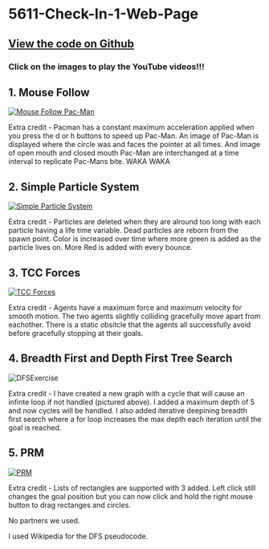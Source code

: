 # 5611-Check-In-1-Web-Page

## [View the code on Github](https://github.com/davidbuyck/5611-Check-In-1.git)

### Click on the images to play the YouTube videos!!!

## 1. Mouse Follow

[![Mouse Follow Pac-Man](https://img.youtube.com/vi/weyEFJS9z6c/0.jpg)](https://www.youtube.com/watch?v=weyEFJS9z6c)

Extra credit - Pacman has a constant maximum acceleration applied when you press the d or h buttons to speed up Pac-Man. An image of Pac-Man is displayed where the circle was and faces the pointer at all times. And image of open mouth and closed mouth Pac-Man are interchanged at a time interval to replicate Pac-Mans bite. WAKA WAKA

## 2. Simple Particle System

[![Simple Particle System](https://img.youtube.com/vi/OYxAPkRnB5o/0.jpg)](https://www.youtube.com/watch?v=OYxAPkRnB5o)

Extra credit - Particles are deleted when they are alround too long with each particle having a life time variable. Dead particles are reborn from the spawn point. Color is increased over time where more green is added as the particle lives on. More Red is added with every bounce.

## 3. TCC Forces

[![TCC Forces](https://img.youtube.com/vi/Qqsqel8n_s0/0.jpg)](https://www.youtube.com/watch?v=Qqsqel8n_s0)

Extra credit - Agents have a maximum force and maximum velocity for smooth motion. The two agents slightly colliding gracefully move apart from eachother. There is a static obsitcle that the agents all successfully avoid before gracefully stopping at their goals.

## 4. Breadth First and Depth First Tree Search 

![DFSExercise](https://user-images.githubusercontent.com/47149695/191804663-4427b775-a946-4466-bddf-11f2b49a7cf2.png)

Extra credit - I have created a new graph with a cycle that will cause an infinte loop if not handled (pictured above). I added a maximum depth of 5 and now cycles will be handled. I also added iterative deepining breadth first search where a for loop increases the max depth each iteration until the goal is reached.

## 5. PRM

[![PRM](https://img.youtube.com/vi/o7PqadMnpsw/0.jpg)](https://www.youtube.com/watch?v=o7PqadMnpsw)

Extra credit - Lists of rectangles are supported with 3 added. Left click still changes the goal position but you can now click and hold the right mouse button to drag rectanges and circles.

No partners we used. 

I used Wikipedia for the DFS pseudocode. 
